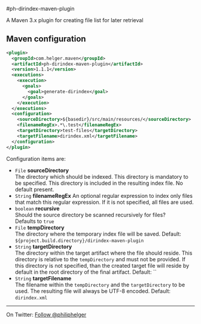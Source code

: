 #ph-dirindex-maven-plugin

A Maven 3.x plugin for creating file list for later retrieval

## Maven configuration
```xml
<plugin>
  <groupId>com.helger.maven</groupId>
  <artifactId>ph-dirindex-maven-plugin</artifactId>
  <version>1.1.1</version>
  <executions>
    <execution>
      <goals>
        <goal>generate-dirindex</goal>
      </goals>
    </execution>
  </executions>
  <configuration>
    <sourceDirectory>${basedir}/src/main/resources/</sourceDirectory>
    <filenameRegEx>.*\.test</filenameRegEx>
    <targetDirectory>test-files</targetDirectory>
    <targetFilename>dirindex.xml</targetFilename>
  </configuration>
</plugin>
```

Configuration items are:

  * `File` **sourceDirectory**  
     The directory which should be indexed. This directory is mandatory to be specified. This directory is included in the resulting index file. No default present.
  * `String` **filenameRegEx**
     An optional regular expression to index only files that match this regular expression. If it is not specified, all files are used.
  * `boolean` **recursive**  
     Should the source directory be scanned recursively for files?  
     Defaults to `true`
  * `File` **tempDirectory**  
     The directory where the temporary index file will be saved.
     Default: `${project.build.directory}/dirindex-maven-plugin`
  * `String` **targetDirectory**  
     The directory within the target artifact where the file should reside. This directory is relative to the `tempDirectory` and must not be provided. If this directory is not specified, than the created target file will reside by default in the root directory of the final artifact.
     Default: ``
  * `String` **targetFilename**  
     The filename within the `tempDirectory` and the `targetDirectory` to be used. The resulting file will always be UTF-8 encoded.
     Default: `dirindex.xml`

---

On Twitter: <a href="https://twitter.com/philiphelger">Follow @philiphelger</a>
